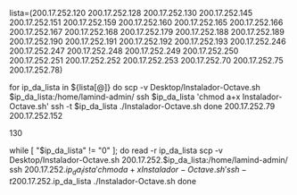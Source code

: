 lista=(200.17.252.120 200.17.252.128 200.17.252.130 200.17.252.145 200.17.252.151 200.17.252.159 200.17.252.160 200.17.252.165 200.17.252.166 200.17.252.167 200.17.252.168 200.17.252.179 200.17.252.188 200.17.252.189 200.17.252.190 200.17.252.191 200.17.252.192 200.17.252.193 200.17.252.246 200.17.252.247 200.17.252.248 200.17.252.249 200.17.252.250 200.17.252.251 200.17.252.252 200.17.252.253 200.17.252.70 200.17.252.75 200.17.252.78)

for ip_da_lista in ${lista[@]}
do
  scp -v Desktop/Instalador-Octave.sh $ip_da_lista:/home/lamind-admin/
  ssh $ip_da_lista 'chmod a+x Instalador-Octave.sh'
  ssh -t $ip_da_lista ./Instalador-Octave.sh
done
 200.17.252.79 200.17.252.152


130

while [ "$ip_da_lista" != "0" ];
 do
  read -r ip_da_lista
  scp -v Desktop/Instalador-Octave.sh 200.17.252.$ip_da_lista:/home/lamind-admin/
  ssh 200.17.252.$ip_da_lista 'chmod a+x Instalador-Octave.sh'
  ssh -t 200.17.252.$ip_da_lista ./Instalador-Octave.sh
done
